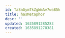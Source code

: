 ```yaml
---
id: Ta8nGymTkZgWmAv7wa85k
title: hasMetaphor
desc: ''
updated: 1635891285283
created: 1635891278381
---
```




